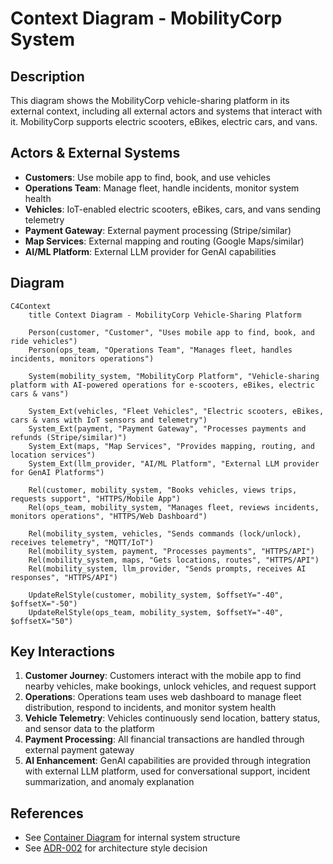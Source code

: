 # Context Diagram - MobilityCorp System

## Description

This diagram shows the MobilityCorp vehicle-sharing platform in its external context, including all external actors and systems that interact with it. MobilityCorp supports electric scooters, eBikes, electric cars, and vans.

## Actors & External Systems

- **Customers**: Use mobile app to find, book, and use vehicles
- **Operations Team**: Manage fleet, handle incidents, monitor system health
- **Vehicles**: IoT-enabled electric scooters, eBikes, cars, and vans sending telemetry
- **Payment Gateway**: External payment processing (Stripe/similar)
- **Map Services**: External mapping and routing (Google Maps/similar)
- **AI/ML Platform**: External LLM provider for GenAI capabilities

## Diagram

```mermaid
C4Context
    title Context Diagram - MobilityCorp Vehicle-Sharing Platform

    Person(customer, "Customer", "Uses mobile app to find, book, and ride vehicles")
    Person(ops_team, "Operations Team", "Manages fleet, handles incidents, monitors operations")

    System(mobility_system, "MobilityCorp Platform", "Vehicle-sharing platform with AI-powered operations for e-scooters, eBikes, electric cars & vans")

    System_Ext(vehicles, "Fleet Vehicles", "Electric scooters, eBikes, cars & vans with IoT sensors and telemetry")
    System_Ext(payment, "Payment Gateway", "Processes payments and refunds (Stripe/similar)")
    System_Ext(maps, "Map Services", "Provides mapping, routing, and location services")
    System_Ext(llm_provider, "AI/ML Platform", "External LLM provider for GenAI Platforms")

    Rel(customer, mobility_system, "Books vehicles, views trips, requests support", "HTTPS/Mobile App")
    Rel(ops_team, mobility_system, "Manages fleet, reviews incidents, monitors operations", "HTTPS/Web Dashboard")

    Rel(mobility_system, vehicles, "Sends commands (lock/unlock), receives telemetry", "MQTT/IoT")
    Rel(mobility_system, payment, "Processes payments", "HTTPS/API")
    Rel(mobility_system, maps, "Gets locations, routes", "HTTPS/API")
    Rel(mobility_system, llm_provider, "Sends prompts, receives AI responses", "HTTPS/API")

    UpdateRelStyle(customer, mobility_system, $offsetY="-40", $offsetX="-50")
    UpdateRelStyle(ops_team, mobility_system, $offsetY="-40", $offsetX="50")
```

## Key Interactions

1. **Customer Journey**: Customers interact with the mobile app to find nearby vehicles, make bookings, unlock vehicles, and request support
2. **Operations**: Operations team uses web dashboard to manage fleet distribution, respond to incidents, and monitor system health
3. **Vehicle Telemetry**: Vehicles continuously send location, battery status, and sensor data to the platform
4. **Payment Processing**: All financial transactions are handled through external payment gateway
5. **AI Enhancement**: GenAI capabilities are provided through integration with external LLM platform, used for conversational support, incident summarization, and anomaly explanation

## References

- See [Container Diagram](../container/container-diagram.md) for internal system structure
- See [ADR-002](../../../Architecture-Decision-Records/002-microservices-architecture) for architecture style decision
